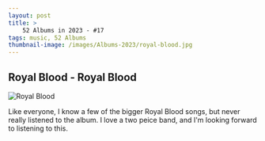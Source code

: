 ```yaml
---
layout: post 
title: >
    52 Albums in 2023 - #17
tags: music, 52 Albums
thumbnail-image: /images/Albums-2023/royal-blood.jpg
---
```


## Royal Blood - Royal Blood

![Royal Blood](/images/Albums-2023/royal-blood.jpg)


Like everyone, I know a few of the bigger Royal Blood songs, but never really listened to the album. I love a two peice band, and I'm looking forward to listening to this.